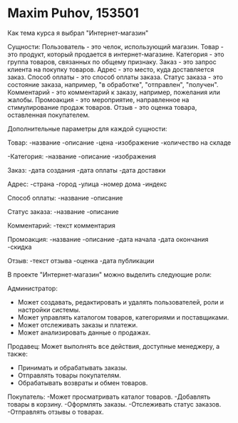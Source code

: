 # Maxim Puhov, 153501
Как тема курса я выбрал "Интернет-магазин"

Сущности:
Пользователь - это челок, использующий магазин.
Товар - это продукт, который продается в интернет-магазине.
Категория - это группа товаров, связанных по общему признаку.
Заказ - это запрос клиента на покупку товаров.
Адрес - это место, куда доставляется заказ.
Способ оплаты - это способ оплаты заказа.
Статус заказа - это состояние заказа, например, "в обработке", "отправлен", "получен".
Комментарий - это комментарий к заказу, например, пожелания или жалобы.
Промоакция - это мероприятие, направленное на стимулирование продаж товаров.
Отзыв - это оценка товара, оставленная покупателем.

Дополнительные параметры для каждой сущности:

Товар:
-название
-описание
-цена
-изображение
-количество на складе

-Категория:
-название
-описание
-изображения

Заказ:
-дата создания
-дата оплаты
-дата доставки

Адрес:
-страна
-город
-улица
-номер дома
-индекс

Способ оплаты:
-название
-описание

Статус заказа:
-название
-описание

Комментарий:
-текст комментария

Промоакция:
-название
-описание
-дата начала
-дата окончания
-скидка

Отзыв:
-текст отзыва
-оценка
-дата публикации


В проекте "Интернет-магазин" можно выделить следующие роли:

Администратор:
<ul>
<li>Может создавать, редактировать и удалять пользователей, роли и настройки системы.</li>
<li>Может управлять каталогом товаров, категориями и поставщиками.</li>
<li>Может отслеживать заказы и платежи.</li>
<li>Может анализировать данные о продажах.</li>
</ul>

Продавец:
Может выполнять все действия, доступные менеджеру, а также:
<ul>
<li>Принимать и обрабатывать заказы.</li>
<li>Отправлять товары покупателям.</li>
<li>Обрабатывать возвраты и обмен товаров.</li>
</ul>

Покупатель:
-Может просматривать каталог товаров.
-Добавлять товары в корзину.
-Оформлять заказы.
-Отслеживать статус заказов.
-Отправлять отзывы о товарах.
